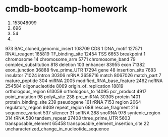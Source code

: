 cmdb-bootcamp-homework
======================
1. 153048099
2. 696
3. 54
4. 
973 BAC_cloned_genomic_insert
108709 CDS
   1 DNA_motif
127571 RNAi_reagent
185819 TF_binding_site
12454 TSS
6653 breakpoint
   1 chromosome
  14 chromosome_arm
5771 chromosome_band
  79 complex_substitution
 818 deletion
 103 enhancer
83955 exon
71382 exon_junction
36888 five_prime_UTR
17294 gene
  48 insertion_site
7683 insulator
71024 intron
30306 mRNA
3658716 match
8067026 match_part
   7 mature_peptide
 304 miRNA
2005 modified_RNA_base_feature
2462 ncRNA
254584 oligonucleotide
8069 origin_of_replication
18819 orthologous_region
613059 orthologous_to
14095 pcr_product
4917 point_mutation
  98 polyA_site
 238 pre_miRNA
30305 protein
1401 protein_binding_site
 239 pseudogene
 161 rRNA
7153 region
2064 regulatory_region
9409 repeat_region
 688 rescue_fragment
 216 sequence_variant
 537 silencer
  31 snRNA
 288 snoRNA
 978 syntenic_region
 314 tRNA
 580 tandem_repeat
27408 three_prime_UTR
5603 transposable_element
65458 transposable_element_insertion_site
  22 uncharacterized_change_in_nucleotide_sequence